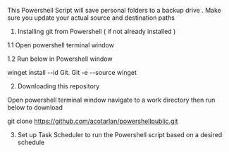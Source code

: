 This  Powershell Script will save personal folders to a backup drive . Make sure you update your actual source and destination paths 


1. Installing git from Powershell ( if not already installed )

1.1  Open powershell terminal window  

1.2 Run below in Powershell window

winget install --id Git. Git -e --source winget 


2.  Downloading this repository

Open powershell terminal window navigate to a work directory then run below to download 

git clone  https://github.com/acotarlan/powershellpublic.git

3. Set up Task Scheduler to run the Powershell script  based on a desired  schedule
